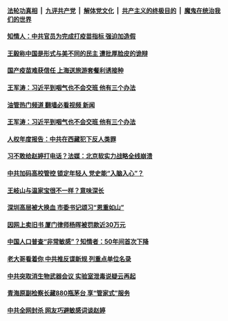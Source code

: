 ####  [法轮功真相](../../../../basic/blob/master/README.md?t=04290202) &nbsp;|&nbsp; [九评共产党](../../../../9ping.md/blob/master/README.md?t=04290202) &nbsp;|&nbsp; [解体党文化](../../../../jtdwh.md/blob/master/README.md?t=04290202)  &nbsp;|&nbsp; [共产主义的终极目的](../../../../gczydzjmd.md/blob/master/README.md?t=04290202) &nbsp;|&nbsp; [魔鬼在统治我们的世界](../../../../mgztzwmdsj.md/blob/master/README.md?t=04290202) 

#### [知情人：中共官员为完成打疫苗指标 强迫加造假](../pages/soh5/499808.md?t=04290202) 
#### [王毅称中国是形式与美不同的民主 遭批厚脸皮的诡辩](../pages/soh5/499772.md?t=04290202) 
#### [国产疫苗难获信任 上海送旅游套餐利诱接种](../pages/soh5/499757.md?t=04290202) 
#### [王军涛：习近平到咽气也不会交班 他有三个办法](../pages/soh5/499733.md?t=04290202) 
#### [油管热门频道 翻墙必看视频 新闻](http://95.179.203.213:81/youtube.html)
#### [王军涛：习近平到咽气也不会交班 他有三个办法](../pages/soh5/499733.md?t=04290202) 
#### [人权年度报告：中共在西藏犯下反人类罪](../pages/soh5/499658.md?t=04290202) 
#### [习不敢给赵婷打电话？法媒：北京软实力战略全线崩溃](../pages/soh5/499640.md?t=04290202) 
#### [中共加码高校管控 锁定年轻人 党史能“入脑入心”？](../pages/soh5/499628.md?t=04290202) 
#### [王岐山与温家宝很不一样？意味深长](../pages/soh5/499616.md?t=04290202) 
#### [深圳高层被大换血 市委书记颂习“恩重如山”](../pages/soh5/499595.md?t=04290202) 
#### [因网上卖旧书 厦门律师杨晖被罚款近30万元](../pages/soh5/499556.md?t=04290202) 
#### [中国人口普查“非常敏感”？知情者：50年间首次下降](../pages/soh5/499553.md?t=04290202) 
#### [老大哥看着你 中共推反谍新规 列重点单位名录](../pages/soh5/499529.md?t=04290202) 
#### [中共突取消生物武器会议 实验室泄毒说疑云再起](../pages/soh5/499400.md?t=04290202) 
#### [青海原副检察长藏880瓶茅台 享“管家式”服务](../pages/soh5/499376.md?t=04290202) 
#### [中共全网封杀 网友巧避敏感词谈赵婷](../pages/soh5/499322.md?t=04290202) 
<img src='http://gfw-breaker.win/goodnews/indexes/soh5.md' width='0px' height='0px'/>
